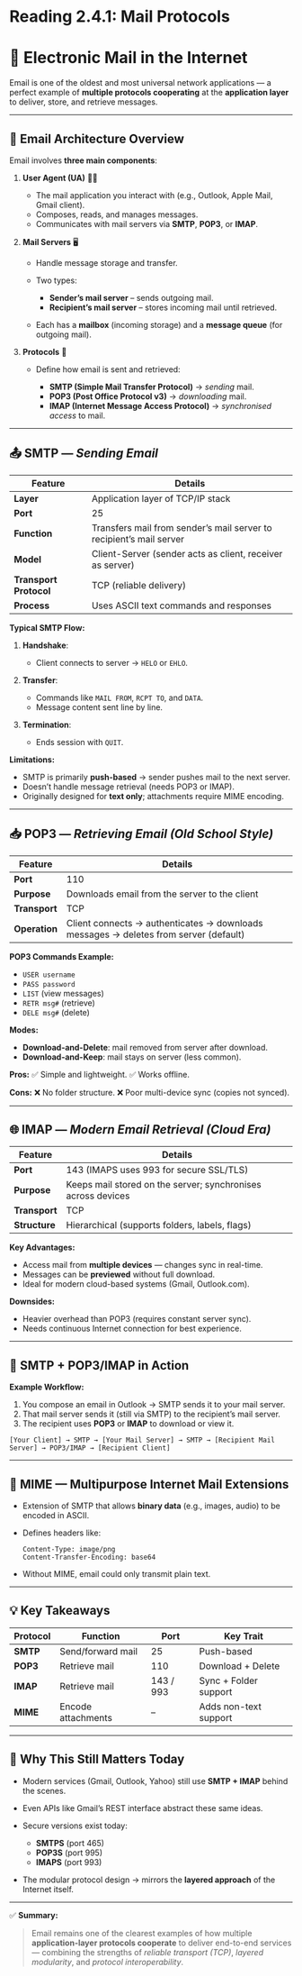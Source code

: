 # Reading 2.4.1: Mail Protocols

# 📧 Electronic Mail in the Internet

Email is one of the oldest and most universal network applications — a perfect example of **multiple protocols cooperating** at the **application layer** to deliver, store, and retrieve messages.

---

## 🧱 Email Architecture Overview

Email involves **three main components**:

1. **User Agent (UA)** 🧑‍💻

   * The mail application you interact with (e.g., Outlook, Apple Mail, Gmail client).
   * Composes, reads, and manages messages.
   * Communicates with mail servers via **SMTP**, **POP3**, or **IMAP**.

2. **Mail Servers** 🖥️

   * Handle message storage and transfer.
   * Two types:

     * **Sender’s mail server** – sends outgoing mail.
     * **Recipient’s mail server** – stores incoming mail until retrieved.
   * Each has a **mailbox** (incoming storage) and a **message queue** (for outgoing mail).

3. **Protocols** 📡

   * Define how email is sent and retrieved:

     * **SMTP (Simple Mail Transfer Protocol)** → *sending* mail.
     * **POP3 (Post Office Protocol v3)** → *downloading* mail.
     * **IMAP (Internet Message Access Protocol)** → *synchronised access* to mail.

---

## 📤 SMTP — *Sending Email*

| Feature                | Details                                                             |
| ---------------------- | ------------------------------------------------------------------- |
| **Layer**              | Application layer of TCP/IP stack                                   |
| **Port**               | 25                                                                  |
| **Function**           | Transfers mail from sender’s mail server to recipient’s mail server |
| **Model**              | Client-Server (sender acts as client, receiver as server)           |
| **Transport Protocol** | TCP (reliable delivery)                                             |
| **Process**            | Uses ASCII text commands and responses                              |

**Typical SMTP Flow:**

1. **Handshake**:

   * Client connects to server → `HELO` or `EHLO`.
2. **Transfer**:

   * Commands like `MAIL FROM`, `RCPT TO`, and `DATA`.
   * Message content sent line by line.
3. **Termination**:

   * Ends session with `QUIT`.

**Limitations:**

* SMTP is primarily **push-based** → sender pushes mail to the next server.
* Doesn’t handle message retrieval (needs POP3 or IMAP).
* Originally designed for **text only**; attachments require MIME encoding.

---

## 📥 POP3 — *Retrieving Email (Old School Style)*

| Feature       | Details                                                                              |
| ------------- | ------------------------------------------------------------------------------------ |
| **Port**      | 110                                                                                  |
| **Purpose**   | Downloads email from the server to the client                                        |
| **Transport** | TCP                                                                                  |
| **Operation** | Client connects → authenticates → downloads messages → deletes from server (default) |

**POP3 Commands Example:**

* `USER username`
* `PASS password`
* `LIST` (view messages)
* `RETR msg#` (retrieve)
* `DELE msg#` (delete)

**Modes:**

* **Download-and-Delete**: mail removed from server after download.
* **Download-and-Keep**: mail stays on server (less common).

**Pros:**
✅ Simple and lightweight.
✅ Works offline.

**Cons:**
❌ No folder structure.
❌ Poor multi-device sync (copies not synced).

---

## 🌐 IMAP — *Modern Email Retrieval (Cloud Era)*

| Feature       | Details                                                      |
| ------------- | ------------------------------------------------------------ |
| **Port**      | 143 (IMAPS uses 993 for secure SSL/TLS)                      |
| **Purpose**   | Keeps mail stored on the server; synchronises across devices |
| **Transport** | TCP                                                          |
| **Structure** | Hierarchical (supports folders, labels, flags)               |

**Key Advantages:**

* Access mail from **multiple devices** — changes sync in real-time.
* Messages can be **previewed** without full download.
* Ideal for modern cloud-based systems (Gmail, Outlook.com).

**Downsides:**

* Heavier overhead than POP3 (requires constant server sync).
* Needs continuous Internet connection for best experience.

---

## 🔐 SMTP + POP3/IMAP in Action

**Example Workflow:**

1. You compose an email in Outlook → SMTP sends it to your mail server.
2. That mail server sends it (still via SMTP) to the recipient’s mail server.
3. The recipient uses **POP3** or **IMAP** to download or view it.

```
[Your Client] → SMTP → [Your Mail Server] → SMTP → [Recipient Mail Server] → POP3/IMAP → [Recipient Client]
```

---

## 🧩 MIME — Multipurpose Internet Mail Extensions

* Extension of SMTP that allows **binary data** (e.g., images, audio) to be encoded in ASCII.
* Defines headers like:

  ```
  Content-Type: image/png
  Content-Transfer-Encoding: base64
  ```
* Without MIME, email could only transmit plain text.

---

## 💡 Key Takeaways

| Protocol | Function           | Port      | Key Trait             |
| -------- | ------------------ | --------- | --------------------- |
| **SMTP** | Send/forward mail  | 25        | Push-based            |
| **POP3** | Retrieve mail      | 110       | Download + Delete     |
| **IMAP** | Retrieve mail      | 143 / 993 | Sync + Folder support |
| **MIME** | Encode attachments | –         | Adds non-text support |

---

## 🚀 Why This Still Matters Today

* Modern services (Gmail, Outlook, Yahoo) still use **SMTP + IMAP** behind the scenes.
* Even APIs like Gmail’s REST interface abstract these same ideas.
* Secure versions exist today:

  * **SMTPS** (port 465)
  * **POP3S** (port 995)
  * **IMAPS** (port 993)
* The modular protocol design → mirrors the **layered approach** of the Internet itself.

---

✅ **Summary:**

> Email remains one of the clearest examples of how multiple **application-layer protocols cooperate** to deliver end-to-end services — combining the strengths of *reliable transport (TCP)*, *layered modularity*, and *protocol interoperability*.